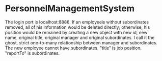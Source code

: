 # PersonnelManagementSystem
The login port is localhost:8888.
If an employeeis without subordinates removed, all of his information would be deleted directly; otherwise, his position would be remained by creating a new object with new id, new name, original title, original manager and original subordinates. I call it the ghost.
strict one-to-many relationship between manager and subordinates.
The new employee cannot have subordinates.
"title" is job position.
"reportTo" is subordinates.
